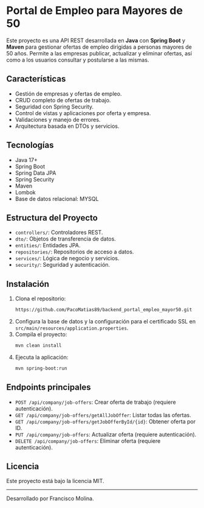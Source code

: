 

# Portal de Empleo para Mayores de 50

Este proyecto es una API REST desarrollada en **Java** con **Spring Boot** y **Maven** para gestionar ofertas de empleo dirigidas a personas mayores de 50 años. Permite a las empresas publicar, actualizar y eliminar ofertas, así como a los usuarios consultar y postularse a las mismas.

## Características

- Gestión de empresas y ofertas de empleo.
- CRUD completo de ofertas de trabajo.
- Seguridad con Spring Security.
- Control de vistas y aplicaciones por oferta y empresa.
- Validaciones y manejo de errores.
- Arquitectura basada en DTOs y servicios.

## Tecnologías

- Java 17+
- Spring Boot
- Spring Data JPA
- Spring Security
- Maven
- Lombok
- Base de datos relacional: MYSQL

## Estructura del Proyecto

- `controllers/`: Controladores REST.
- `dto/`: Objetos de transferencia de datos.
- `entities/`: Entidades JPA.
- `repositories/`: Repositorios de acceso a datos.
- `services/`: Lógica de negocio y servicios.
- `security/`: Seguridad y autenticación.

## Instalación

1. Clona el repositorio:
   ```bash
   https://github.com/PacoMatias89/backend_portal_empleo_mayor50.git
   ```
2. Configura la base de datos y la configuración para el certificado SSL en `src/main/resources/application.properties`.
3. Compila el proyecto:
   ```bash
   mvn clean install
   ```
4. Ejecuta la aplicación:
   ```bash
   mvn spring-boot:run
   ```

## Endpoints principales

- `POST /api/company/job-offers`: Crear oferta de trabajo (requiere autenticación).
- `GET /api/company/job-offers/getAllJobOffer`: Listar todas las ofertas.
- `GET /api/company/job-offers/getJobOfferById/{id}`: Obtener oferta por ID.
- `PUT /api/company/job-offers`: Actualizar oferta (requiere autenticación).
- `DELETE /api/company/job-offers`: Eliminar oferta (requiere autenticación).


## Licencia

Este proyecto está bajo la licencia MIT.

---

Desarrollado por Francisco Molina.
```
